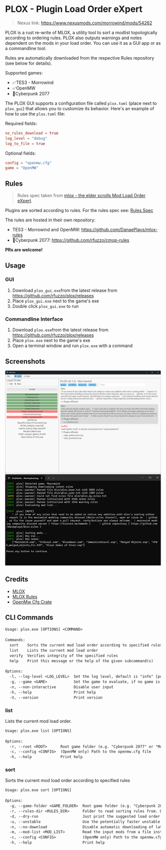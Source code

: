# PLOX - Plugin Load Order eXpert

> Nexus link: <https://www.nexusmods.com/morrowind/mods/54262>

PLOX is a rust re-write of MLOX, a utility tool to sort a modlist topologically according to ordering rules. PLOX also outputs warnings and notes dependent on the mods in your load order. You can use it as a GUI app or as a commandline tool.

Rules are automatically downloaded from the respective Rules repository (see below for details).

Supported games:

- ✅TES3 - Morrowind
- ✅OpenMW
- 🚧Cyberpunk 2077

The PLOX GUI supports a configuration file called `plox.toml` (place next to `plox_gui`) that allows you to customize its behavior. Here's an example of how to use the `plox.toml` file:

Required fields:

```toml
no_rules_download = true
log_level = "debug"
log_to_file = true
```

Optional fields:

```toml
config = "openmw.cfg"
game = "OpenMW"
```

## Rules

> Rules spec taken from [mlox - the elder scrolls Mod Load Order eXpert](https://github.com/mlox/mlox).

Plugins are sorted according to rules. For the rules spec see: [Rules Spec](./docs/Rules_spec.md)

The rules are hosted in their own repository:

- TES3 - Morrowind and OpenMW: <https://github.com/DanaePlays/mlox-rules>
- 🚧Cyberpunk 2077: <https://github.com/rfuzzo/cmop-rules>

**PRs are welcome!**

## Usage

### GUI

1. Download `plox_gui.exe`from  the latest release from <https://github.com/rfuzzo/plox/releases>
2. Place `plox_gui.exe` next to the game's exe
3. Double click `plox_gui.exe` to run

### Commandline Interface

1. Download `plox.exe`from  the latest release from <https://github.com/rfuzzo/plox/releases>
2. Place `plox.exe` next to the game's exe
3. Open a terminal window and run `plox.exe` with a command

## Screenshots

![Screenshot](/assets/screenshot_gui1.png)
![Screenshot](/assets/screenshot_cli1.png)

## Credits

- [MLOX](https://github.com/mlox/mlox)
- [MLOX Rules](https://github.com/DanaePlays/mlox-rules)
- [OpenMw Cfg Crate](https://gitlab.com/bmwinger/openmw-cfg)

## CLI Commands

```txt
Usage: plox.exe [OPTIONS] <COMMAND>

Commands:
  sort    Sorts the current mod load order according to specified rules
  list    Lists the current mod load order
  verify  Verifies integrity of the specified rules
  help    Print this message or the help of the given subcommand(s)

Options:
  -l, --log-level <LOG_LEVEL>  Set the log level, default is "info" [possible values: trace, debug, info, warn, error]
  -g, --game <GAME>            Set the game to evaluate, if no game is specified it will attempt to deduce the game from the current working directory [possible values: morrowind, openmw, cyberpunk]
  -n, --non-interactive        Disable user input
  -h, --help                   Print help
  -V, --version                Print version
```

### list

Lists the current mod load order.

```txt
Usage: plox.exe list [OPTIONS]

Options:
  -r, --root <ROOT>      Root game folder (e.g. "Cyberpunk 2077" or "Morrowind"). Default is current working directory
  -c, --config <CONFIG>  (OpenMW only) Path to the openmw.cfg file
  -h, --help             Print help
```

### sort

Sorts the current mod load order according to specified rules

```txt
Usage: plox.exe sort [OPTIONS]

Options:
  -g, --game-folder <GAME_FOLDER>  Root game folder (e.g. "Cyberpunk 2077" or "Morrowind"). Default is current working directory  
  -r, --rules-dir <RULES_DIR>      Folder to read sorting rules from. Default is ./mlox for TES3
  -d, --dry-run                    Just print the suggested load order without sorting
  -u, --unstable                   Use the potentially faster unstable sorter
  -n, --no-download                Disable automatic downloading of latest ruleset
  -m, --mod-list <MOD_LIST>        Read the input mods from a file instead of checking the root folder
  -c, --config <CONFIG>            (OpenMW only) Path to the openmw.cfg file
  -h, --help                       Print help
```
